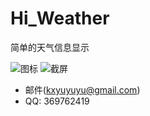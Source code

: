 # Hi_Weather


简单的天气信息显示


![图标](https://github.com/YukaiXin/Hi_Weather/blob/master/app/src/main/res/mipmap-hdpi/weathericon.png)
![截屏](https://github.com/YukaiXin/Hi_Weather/blob/master/Screenshots/weather_pic.png)

* 邮件(kxyuyuyu@gmail.com)
* QQ: 369762419
